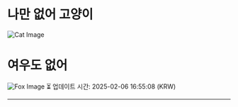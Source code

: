 
# 나만 없어 고양이

![Cat Image](https://cdn2.thecatapi.com/images/abu.jpg)

# 여우도 없어
![Fox Image](https://randomfox.ca/images/30.jpg)
⏳ 업데이트 시간: 2025-02-06 16:55:08 (KRW)

---
